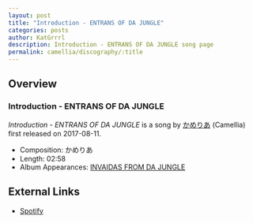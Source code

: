 ```yaml
---
layout: post
title: "Introduction - ENTRANS OF DA JUNGLE"
categories: posts
author: KatGrrrl
description: Introduction - ENTRANS OF DA JUNGLE song page
permalink: camellia/discography/:title
---
```


## Overview

### Introduction - ENTRANS OF DA JUNGLE

*Introduction - ENTRANS OF DA JUNGLE* is a song by [かめりあ](/camellia) (Camellia) first released on 2017-08-11.

* Composition: かめりあ
* Length: 02:58
* Album Appearances: [INVAIDAS FROM DA JUNGLE](<{% link postsInclude/_posts/camellia/albums/INVAIDAS-FROM-DA-JUNGLE/2023-12-20-INVAIDAS-FROM-DA-JUNGLE.md %}>)

## External Links

* [Spotify](https://open.spotify.com/track/0Wk9yHkkHO3bQO80qEabI9?si=5161b04280c742a5)

